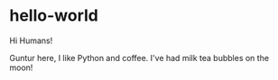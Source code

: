 # hello-world

Hi Humans!

Guntur here, I like Python and coffee.
I've had milk tea bubbles on the moon!
